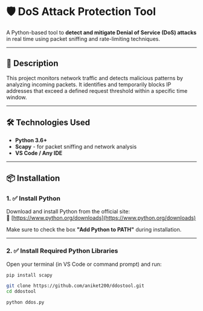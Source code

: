 # 🛡️ DoS Attack Protection Tool

A Python-based tool to **detect and mitigate Denial of Service (DoS) attacks** in real time using packet sniffing and rate-limiting techniques.

---

## 🚀 Description

This project monitors network traffic and detects malicious patterns by analyzing incoming packets. It identifies and temporarily blocks IP addresses that exceed a defined request threshold within a specific time window.

---

## 🛠️ Technologies Used

- **Python 3.6+**
- **Scapy** - for packet sniffing and network analysis
- **VS Code / Any IDE**

---

## 📦 Installation

### 1. ✅ Install Python

Download and install Python from the official site:  
🔗 [https://www.python.org/downloads](https://www.python.org/downloads)

Make sure to check the box **"Add Python to PATH"** during installation.

---

### 2. ✅ Install Required Python Libraries

Open your terminal (in VS Code or command prompt) and run:

```bash
pip install scapy

git clone https://github.com/aniket200/ddostool.git
cd ddostool

python ddos.py
